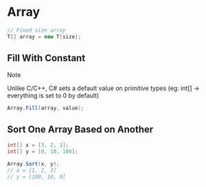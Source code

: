 # Array
```cs
// Fixed size array
T[] array = new T[size];
```

## Fill With Constant
> [!NOTE]
> Unlike C/C++, C# sets a default value on primitive types (eg: int[] -> everything is set to 0 by default)

```cs
Array.Fill(array, value);
```

## Sort One Array Based on Another
```cs
int[] x = [3, 2, 1];
int[] y = [0, 10, 100];

Array.Sort(x, y);
// x = [1, 2, 3]
// y = [100, 10, 0]
```
